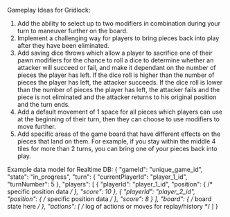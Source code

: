 Gameplay Ideas for Gridlock: 
1. Add the ability to select up to two modifiers in combination during your turn to maneuver further on the board. 
2. Implement a challenging way for players to bring pieces back into play after they have been eliminated. 
3. Add saving dice throws which allow a player to sacrifice one of their pawn modifiers for the chance to roll a dice to determine whether an attacker will succeed or fail, and make it dependant on the number of pieces the player has left. If the dice roll is higher than the number of pieces the player has left, the attacker succeeds. If the dice roll is lower than the number of pieces the player has left, the attacker fails and the piece is not eliminated and the attacker returns to his original position and the turn ends. 
4. Add a default movement of 1 space for all pieces which players can use at the beginning of their turn, then they can choose to use modifiers to move further.
5. Add specific areas of the game board that have different effects on the pieces that land on them. For example, if you stay within the middle 4 tiles for more than 2 turns, you can bring one of your pieces back into play.

Example data model for Realtime DB:
{
  "gameId": "unique_game_id",
  "state": "in_progress",
  "turn": {
    "currentPlayerId": "player_1_id",
    "turnNumber": 5
  },
  "players": [
    {
      "playerId": "player_1_id",
      "position": { /* specific position data */ },
      "score": 10
    },
    {
      "playerId": "player_2_id",
      "position": { /* specific position data */ },
      "score": 8
    }
  ],
  "board": { /* board state here */ },
  "actions": [ /* log of actions or moves for replay/history */ ]
}
